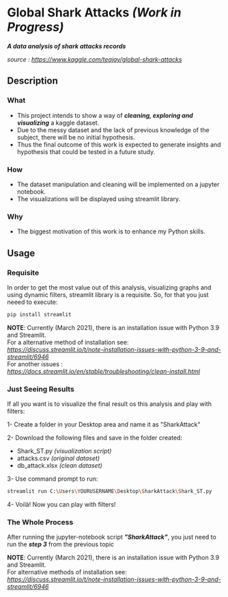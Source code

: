 # Global Shark Attacks _(Work in Progress)_

__*A data analysis of shark attacks records*__

*source : https://www.kaggle.com/teajay/global-shark-attacks*

## Description

### What
* This project intends to show a way of __*cleaning, exploring and visualizing*__ a kaggle dataset.
* Due to the messy dataset and the lack of previous knowledge of the subject, there will be no initial hypothesis. 
* Thus the final outcome of this work is expected to generate insights and hypothesis that could be tested in a future study.

### How
* The dataset manipulation and cleaning will be implemented on a jupyter notebook.
* The visualizations will be displayed using streamlit library.

### Why
* The biggest motivation of this work is to enhance my Python skills.

## Usage

### Requisite
In order to get the most value out of this analysis, visualizing graphs and using dynamic filters, streamlit library is a requisite.
So, for that you just neeed to execute:
```bash
pip install streamlit
```
__NOTE__: Currently (March 2021), there is an installation issue with Python 3.9 and Streamlit.  
For a alternative method of installation see: _https://discuss.streamlit.io/t/note-installation-issues-with-python-3-9-and-streamlit/6946_  
For another issues : _https://docs.streamlit.io/en/stable/troubleshooting/clean-install.html_

### Just Seeing Results
If all you want is to visualize the final result os this analysis and play with filters:

1- Create a folder in your Desktop area and name it as "SharkAttack"

2- Download the following files and save in the folder created:  
* Shark_ST.py _(visualization script)_  
* attacks.csv _(original dataset)_  
* db_attack.xlsx _(clean dataset)_  

3- Use command prompt to run:
```bash
streamlit run C:\Users\YOURUSERNAME\Desktop\SharkAttack\Shark_ST.py
```

4- Voilà! Now you can play with filters!

### The Whole Process
After running the jupyter-notebook script *__"SharkAttack"__*, you just need to run the *__step 3__* from the previous topic


__NOTE__: Currently (March 2021), there is an installation issue with Python 3.9 and Streamlit.  
For alternative methods of installation see: _https://discuss.streamlit.io/t/note-installation-issues-with-python-3-9-and-streamlit/6946_
